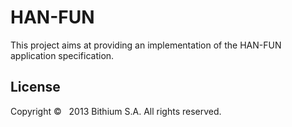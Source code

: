 # HAN-FUN

This project aims at providing an implementation of the HAN-FUN application specification.

## License

Copyright &copy; &nbsp; 2013 Bithium S.A. All rights reserved.
